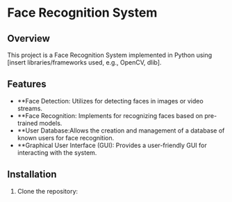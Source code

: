 # Face Recognition System

## Overview

This project is a Face Recognition System implemented in Python using [insert libraries/frameworks used, e.g., OpenCV, dlib].

## Features

- **Face Detection: Utilizes  for detecting faces in images or video streams.
- **Face Recognition: Implements  for recognizing faces based on pre-trained models.
- **User Database:Allows the creation and management of a database of known users for face recognition.
- **Graphical User Interface (GUI): Provides a user-friendly GUI for interacting with the system.


## Installation

1. Clone the repository:

   ```bash
   
